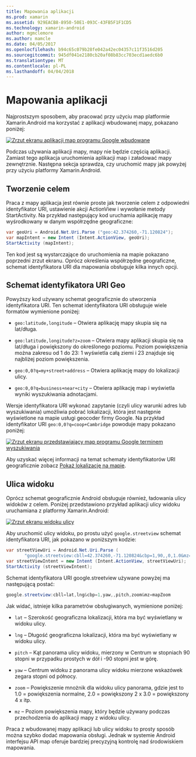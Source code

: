 ```yaml
---
title: Mapowania aplikacji
ms.prod: xamarin
ms.assetid: 929EACB8-8950-50E1-093C-43FB5F1F1CD5
ms.technology: xamarin-android
author: mgmclemore
ms.author: mamcle
ms.date: 04/05/2017
ms.openlocfilehash: b94c65c079b28fe042a42ec04357c11f3516d205
ms.sourcegitcommit: 945df041e2180cb20af08b83cc703ecd1aedc6b0
ms.translationtype: MT
ms.contentlocale: pl-PL
ms.lasthandoff: 04/04/2018
---
```

# <a name="maps-application"></a>Mapowania aplikacji

Najprostszym sposobem, aby pracować przy użyciu map platformie Xamarin.Android ma korzystać z aplikacji wbudowanej mapy, pokazano poniżej:

[![Zrzut ekranu aplikacji map programu Google wbudowane](maps-application-images/01-mapsapplication.png)](maps-application-images/01-mapsapplication.png#lightbox)

Podczas używania aplikacji mapy, mapy nie będzie częścią aplikacji. Zamiast tego aplikacja uruchomienia aplikacji map i załadować mapy zewnętrznie. Następna sekcja sprawdza, czy uruchomić mapy jak powyżej przy użyciu platformy Xamarin.Android.


## <a name="creating-the-intent"></a>Tworzenie celem

Praca z mapy aplikacja jest równie proste jak tworzenie celem z odpowiedni identyfikator URI, ustawienie akcji ActionView i wywołanie metody StartActivity. Na przykład następujący kod uruchamia aplikację mapy wyśrodkowany w danym współrzędne geograficzne:

```csharp
var geoUri = Android.Net.Uri.Parse ("geo:42.374260,-71.120824");
var mapIntent = new Intent (Intent.ActionView, geoUri);
StartActivity (mapIntent);
```

Ten kod jest są wystarczające do uruchomienia na mapie pokazano poprzedni zrzut ekranu. Oprócz określenia współrzędne geograficzne, schemat identyfikatora URI dla mapowania obsługuje kilka innych opcji.


## <a name="geo-uri-scheme"></a>Schemat identyfikatora URI Geo

Powyższy kod używany schemat geograficznie do utworzenia identyfikatora URI. Ten schemat identyfikatora URI obsługuje wiele formatów wymienione poniżej:

-   `geo:latitude,longitude` &ndash; Otwiera aplikację mapy skupia się na lat/długa. 

-   `geo:latitude,longitude?z=zoom` &ndash; Otwiera mapy aplikacji skupia się na lat/długa i powiększony do określonego poziomu. Poziom powiększenia można zakresu od 1 do 23: 1 wyświetla całą ziemi i 23 znajduje się najbliżej poziom powiększenia.

-   `geo:0,0?q=my+street+address` &ndash; Otwiera aplikację mapy do lokalizacji ulicy. 

-   `geo:0,0?q=business+near+city` &ndash; Otwiera aplikację map i wyświetla wyniki wyszukiwania adnotacjami. 


Wersje identyfikatora URI wykonać zapytanie (czyli ulicy warunki adres lub wyszukiwania) umożliwia pobrać lokalizacji, która jest następnie wyświetlone na mapie usługi geocoder firmy Google. Na przykład identyfikator URI `geo:0,0?q=coop+Cambridge` powoduje mapy pokazano poniżej:

[![Zrzut ekranu przedstawiający map programu Google terminem wyszukiwania](maps-application-images/02-mapsearch.png)](maps-application-images/02-mapsearch.png#lightbox)



Aby uzyskać więcej informacji na temat schematy identyfikatorów URI geograficznie zobacz [Pokaż lokalizację na mapie](http://developer.android.com/guide/components/intents-common.html#Maps).


## <a name="street-view"></a>Ulica widoku

Oprócz schemat geograficznie Android obsługuje również, ładowania ulicy widoków z celem. Poniżej przedstawiono przykład aplikacji ulicy widoku uruchamiana z platformy Xamarin.Android:

[![Zrzut ekranu widoku ulicy](maps-application-images/03-streetview.png)](maps-application-images/03-streetview.png#lightbox)

Aby uruchomić ulicy widoku, po prostu użyć `google.streetview` schemat identyfikatora URI, jak pokazano w poniższym kodzie:

```csharp
var streetViewUri = Android.Net.Uri.Parse (
       "google.streetview:cbll=42.374260,-71.120824&cbp=1,90,,0,1.0&mz=20");  
var streetViewIntent = new Intent (Intent.ActionView, streetViewUri);  
StartActivity (streetViewIntent);
```

Schemat identyfikatora URI google.streetview używane powyżej ma następującą postać:

```csharp
google.streetview:cbll=lat,lng&cbp=1,yaw,,pitch,zoom&mz=mapZoom
```

Jak widać, istnieje kilka parametrów obsługiwanych, wymienione poniżej:

-   `lat` &ndash; Szerokość geograficzna lokalizacji, która ma być wyświetlany w widoku ulicy.

-   `lng` &ndash; Długość geograficzna lokalizacji, która ma być wyświetlany w widoku ulicy.

-   `pitch` &ndash; Kąt panorama ulicy widoku, mierzony w Centrum w stopniach 90 stopni w przypadku prostych w dół i -90 stopni jest w górę.

-   `yaw` &ndash; Centrum widoku z panorama ulicy widoku mierzone wskazówek zegara stopni od północy.

-   `zoom` &ndash; Powiększenie mnożnik dla widoku ulicy panorama, gdzie jest to 1.0 = powiększenia normalne, 2.0 = powiększony 2 x 3.0 = powiększony 4 x itp.

-   `mz` &ndash; Poziom powiększenia mapy, który będzie używany podczas przechodzenia do aplikacji mapy z widoku ulicy.


Praca z wbudowanej mapy aplikacji lub ulicy widoku to prosty sposób można szybko dodać mapowania obsługi. Jednak w systemie Android interfejsu API map oferuje bardziej precyzyjną kontrolę nad środowiskiem mapowania.
